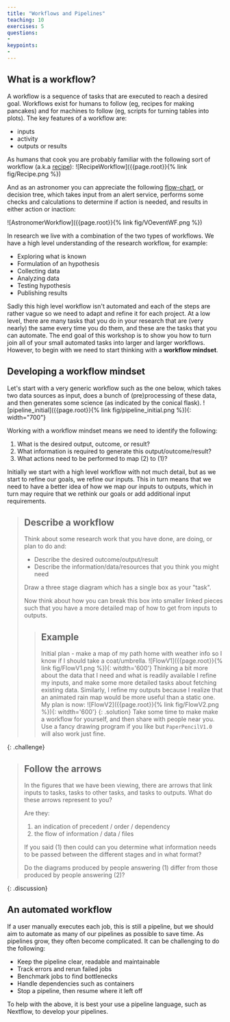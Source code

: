 ```yaml
---
title: "Workflows and Pipelines"
teaching: 10
exercises: 5
questions:
-
keypoints:
-
---
```


<!-- Talk about how much of the work that we do for research can be thought of in terms of a workflow or pipeline, how this can be visualised as a flowchart, and how we break things into blocks of work to be done, information/data that is passed between the blocks, and some optional flow control. -->

<!-- Get people thinking about how data move through this workflow (a data driven workflow). -->

<!-- Do a small exercise where people take some of their own work and map out a basic workflow, defining the tasks and what data flows between them -->
## What is a workflow?
A workflow is a sequence of tasks that are executed to reach a desired goal.
Workflows exist for humans to follow (eg, recipes for making pancakes) and for machines to follow (eg, scripts for turning tables into plots).
The key features of a workflow are:
- inputs
- activity
- outputs or results

As humans that cook you are probably familiar with the following sort of workflow (a.k.a [recipe](https://vivashop.org.uk/products/winter-wonderland-recipe-guide)):
![RecipeWorkflow]({{page.root}}{% link fig/Recipe.png %})

And as an astronomer you can appreciate the following [flow-chart](https://ui.adsabs.harvard.edu/abs/2019PASA...36...46H/abstract), or decision tree, which takes input from an alert service, performs some checks and calculations to determine if action is needed, and results in either action or inaction:

![AstronomerWorkflow]({{page.root}}{% link fig/VOeventWF.png %})

In research we live with a combination of the two types of workflows.
We have a high level understanding of the research workflow, for example:
- Exploring what is known
- Formulation of an hypothesis
- Collecting data
- Analyzing data
- Testing hypothesis
- Publishing results

Sadly this high level workflow isn't automated and each of the steps are rather vague so we need to adapt and refine it for each project.
At a low level, there are many tasks that you do in your research that are (very nearly) the same every time you do them, and these are the tasks that you can automate.
The end goal of this workshop is to show you how to turn join all of your small automated tasks into larger and larger workflows.
However, to begin with we need to start thinking with a **workflow mindset**.

## Developing a workflow mindset
Let's start with a very generic workflow such as the one below, which takes two data sources as input, does a bunch of (pre)processing of these data, and then generates some science (as indicated by the conical flask).
![pipeline_initial]({{page.root}}{% link fig/pipeline_initial.png %}){: width="700"}

Working with a workflow mindset means we need to identify the following:
1. What is the desired output, outcome, or result?
2. What information is required to generate this output/outcome/result?
3. What actions need to be performed to map (2) to (1)?

Initially we start with a high level workflow with not much detail, but as we start to refine our goals, we refine our inputs.
This in turn means that we need to have a better idea of how we map our inputs to outputs, which in turn may require that we rethink our goals or add additional input requirements.

> ## Describe a workflow
> Think about some research work that you have done, are doing, or plan to do and:
> - Describe the desired outcome/output/result
> - Describe the information/data/resources that you think you might need
> 
> Draw a three stage diagram which has a single box as your "task".
> 
> Now think about how you can break this box into smaller linked pieces such that you have a more detailed map of how to get from inputs to outputs.
> > ## Example
> > Initial plan - make a map of my path home with weather info so I know if I should take a coat/umbrella.
> > ![FlowV1]({{page.root}}{% link fig/FlowV1.png %}){: witdth='600'}
> > Thinking a bit more about the data that I need and what is readily available I refine my inputs, and make some more detailed tasks about fetching existing data.
> > Similarly, I refine my outputs because I realize that an animated rain map would be more useful than a static one.
> > My plan is now:
> > ![FlowV2]({{page.root}}{% link fig/FlowV2.png %}){: witdth='600'}
> {: .solution}
> Take some time to make make a workflow for yourself, and then share with people near you.
> Use a fancy drawing program if you like but `PaperPencilV1.0` will also work just fine.
> 
{: .challenge}

> ## Follow the arrows
> In the figures that we have been viewing, there are arrows that link inputs to tasks, tasks to other tasks, and tasks to outputs.
> What do these arrows represent to you?
> 
> Are they:
> 1. an indication of precedent / order / dependency
> 2. the flow of information / data / files
>
> If you said (1) then could can you determine what information needs to be passed between the different stages and in what format?
> 
> Do the diagrams produced by people answering (1) differ from those produced by people answering (2)?
> 
{: .discussion}

## An automated workflow
If a user manually executes each job, this is still a pipeline, but we should aim to automate as many of our pipelines as possible to save time.
As pipelines grow, they often become complicated. It can be challenging to do the following:
- Keep the pipeline clear, readable and maintainable
- Track errors and rerun failed jobs
- Benchmark jobs to find bottlenecks
- Handle dependencies such as containers
- Stop a pipeline, then resume where it left off

To help with the above, it is best your use a pipeline language, such as Nextflow, to develop your pipelines.
